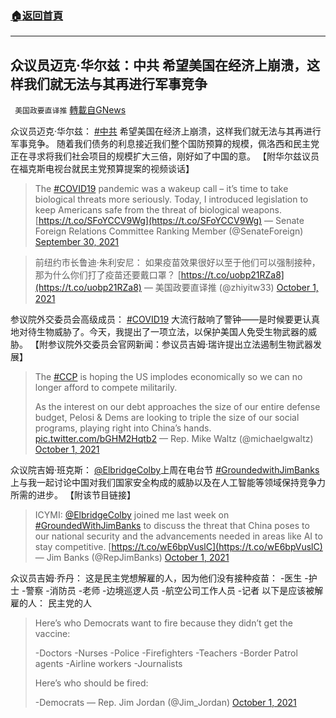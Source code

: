 ###  [:house:返回首頁](https://github.com/ourhimalayas/txt)
---


## 众议员迈克·华尔兹：中共 希望美国在经济上崩溃，这样我们就无法与其再进行军事竞争
` 美国政要直译推` [轉載自GNews](https://gnews.org/zh-hans/1567948/)

众议员迈克·华尔兹： [#中共](https://twitter.com/hashtag/%E4%B8%AD%E5%85%B1?src=hashtag_click) 希望美国在经济上崩溃，这样我们就无法与其再进行军事竞争。 随着我们债务的利息接近我们整个国防预算的规模，佩洛西和民主党正在寻求将我们社会项目的规模扩大三倍，刚好如了中国的意。 【附华尔兹议员在福克斯电视台就民主党预算提案的视频谈话】



> The [#COVID19](https://twitter.com/hashtag/COVID19?src=hash&amp;ref_src=twsrc%5Etfw) pandemic was a wakeup call – it’s time to take biological threats more seriously. Today, I introduced legislation to keep Americans safe from the threat of biological weapons. [https://t.co/SFoYCCV9Wg](https://t.co/SFoYCCV9Wg)
> — Senate Foreign Relations Committee Ranking Member (@SenateForeign) [September 30, 2021](https://twitter.com/SenateForeign/status/1443674704255012864?ref_src=twsrc%5Etfw)





> 前纽约市长鲁迪·朱利安尼：
> 如果疫苗效果很好以至于他们可以强制接种，那为什么你们打了疫苗还要戴口罩？ [https://t.co/uobp21RZa8](https://t.co/uobp21RZa8)
> — 美国政要直译推 (@zhiyitw33) [October 1, 2021](https://twitter.com/zhiyitw33/status/1444020403400110084?ref_src=twsrc%5Etfw)



参议院外交委员会高级成员： [#COVID19](https://twitter.com/hashtag/COVID19?src=hashtag_click) 大流行敲响了警钟——是时候要更认真地对待生物威胁了。今天，我提出了一项立法，以保护美国人免受生物武器的威胁。 【附参议院外交委员会官网新闻：参议员吉姆·瑞许提出立法遏制生物武器发展】



> The [#CCP](https://twitter.com/hashtag/CCP?src=hash&amp;ref_src=twsrc%5Etfw) is hoping the US implodes economically so we can no longer afford to compete militarily.
> 
> As the interest on our debt approaches the size of our entire defense budget, Pelosi & Dems are looking to triple the size of our social programs, playing right into China’s hands. [pic.twitter.com/bGHM2Hqtb2](https://t.co/bGHM2Hqtb2)
> — Rep. Mike Waltz (@michaelgwaltz) [October 1, 2021](https://twitter.com/michaelgwaltz/status/1444060806614638595?ref_src=twsrc%5Etfw)



众议院吉姆·班克斯： [@ElbridgeColby](https://twitter.com/ElbridgeColby)上周在电台节 [#GroundedwithJimBanks](https://twitter.com/hashtag/GroundedwithJimBanks?src=hashtag_click) 上与我一起讨论中国对我们国家安全构成的威胁以及在人工智能等领域保持竞争力所需的进步。 【附该节目链接】



> ICYMI: [@ElbridgeColby](https://twitter.com/ElbridgeColby?ref_src=twsrc%5Etfw) joined me last week on [#GroundedWithJimBanks](https://twitter.com/hashtag/GroundedWithJimBanks?src=hash&amp;ref_src=twsrc%5Etfw) to discuss the threat that China poses to our national security and the advancements needed in areas like AI to stay competitive. [https://t.co/wE6bpVuslC](https://t.co/wE6bpVuslC)
> — Jim Banks (@RepJimBanks) [October 1, 2021](https://twitter.com/RepJimBanks/status/1444020520740077575?ref_src=twsrc%5Etfw)



众议员吉姆·乔丹： 这是民主党想解雇的人，因为他们没有接种疫苗： -医生 -护士 -警察 -消防员 -老师 -边境巡逻人员 -航空公司工作人员 -记者 以下是应该被解雇的人： 民主党的人



> Here’s who Democrats want to fire because they didn’t get the vaccine:
> 
> -Doctors
> -Nurses
> -Police
> -Firefighters 
> -Teachers
> -Border Patrol agents
> -Airline workers
> -Journalists 
> 
> Here’s who should be fired:
> 
> -Democrats
> — Rep. Jim Jordan (@Jim\_Jordan) [October 1, 2021](https://twitter.com/Jim_Jordan/status/1443958724960391172?ref_src=twsrc%5Etfw)
